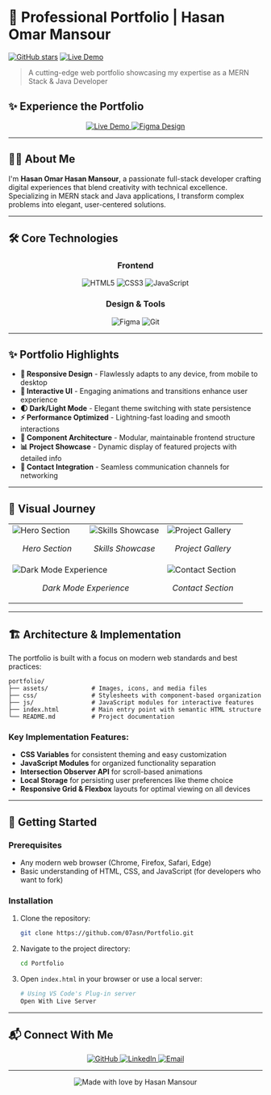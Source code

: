 # 🚀 Professional Portfolio | Hasan Omar Mansour

[![GitHub stars](https://img.shields.io/github/stars/07asn/Portfolio?style=social)](https://github.com/07asn/Portfolio)
[![Live Demo](https://img.shields.io/badge/demo-live-brightgreen)](https://07asn.github.io/Portfolio/)

> A cutting-edge web portfolio showcasing my expertise as a MERN Stack & Java Developer

## ✨ Experience the Portfolio

<div align="center">
  <a href="https://07asn.github.io/Portfolio/" target="_blank">
    <img src="https://img.shields.io/badge/LIVE_DEMO-View_Portfolio-4285F4?style=for-the-badge&logo=google-chrome&logoColor=white" alt="Live Demo" />
  </a>
  <a href="https://www.figma.com/design/0Vte1WD6VevE7GiRNKWbHO/Portfolio?m=auto&t=XQOvA1jo5vaK7hSK-1" target="_blank">
    <img src="https://img.shields.io/badge/FIGMA-View_Design-F24E1E?style=for-the-badge&logo=figma&logoColor=white" alt="Figma Design" />
  </a>
</div>

---

## 👨‍💻 About Me

I'm **Hasan Omar Hasan Mansour**, a passionate full-stack developer crafting digital experiences that blend creativity with technical excellence. Specializing in MERN stack and Java applications, I transform complex problems into elegant, user-centered solutions.

---

## 🛠️ Core Technologies

<div align="center">

### Frontend
![HTML5](https://img.shields.io/badge/HTML5-E34F26?style=for-the-badge&logo=html5&logoColor=white)
![CSS3](https://img.shields.io/badge/CSS3-1572B6?style=for-the-badge&logo=css3&logoColor=white)
![JavaScript](https://img.shields.io/badge/JavaScript-F7DF1E?style=for-the-badge&logo=javascript&logoColor=black)

### Design & Tools
![Figma](https://img.shields.io/badge/Figma-F24E1E?style=for-the-badge&logo=figma&logoColor=white)
![Git](https://img.shields.io/badge/Git-F05032?style=for-the-badge&logo=git&logoColor=white)

</div>

---

## ✨ Portfolio Highlights

- **🎯 Responsive Design** - Flawlessly adapts to any device, from mobile to desktop
- **🔮 Interactive UI** - Engaging animations and transitions enhance user experience
- **🌓 Dark/Light Mode** - Elegant theme switching with state persistence
- **⚡ Performance Optimized** - Lightning-fast loading and smooth interactions
- **🧩 Component Architecture** - Modular, maintainable frontend structure
- **📊 Project Showcase** - Dynamic display of featured projects with detailed info
- **📱 Contact Integration** - Seamless communication channels for networking

---

## 📸 Visual Journey

<div align="center">
  <table>
    <tr>
      <td width="33%">
        <img src="https://drive.google.com/uc?export=view&id=1bYhhEnVr3oeIVqjZT8u1ycZAkpCO8L91" alt="Hero Section" />
        <p align="center"><em>Hero Section</em></p>
      </td>
      <td width="33%">
        <img src="https://drive.google.com/uc?export=view&id=1B3DW5daddmnBt5yGAtAKTJioi64W4oyB" alt="Skills Showcase" />
        <p align="center"><em>Skills Showcase</em></p>
      </td>
      <td width="33%">
        <img src="https://drive.google.com/uc?export=view&id=1Clb59b0GdOlOvQSQR0isLwr9DqDE8Jva" alt="Project Gallery" />
        <p align="center"><em>Project Gallery</em></p>
      </td>
    </tr>
    <tr>
      <td width="50%" colspan="2">
        <img src="https://drive.google.com/uc?export=view&id=1qpOCK-telsH2c9ZNaCjW-I-mPyS2V28Z" alt="Dark Mode Experience" />
        <p align="center"><em>Dark Mode Experience</em></p>
      </td>
      <td width="50%">
        <img src="https://drive.google.com/uc?export=view&id=1cHNoMvP8xL4drHAFxbPoqMT9DofIx9PD" alt="Contact Section" />
        <p align="center"><em>Contact Section</em></p>
      </td>
    </tr>
  </table>
</div>

---

## 🏗️ Architecture & Implementation

The portfolio is built with a focus on modern web standards and best practices:

```
portfolio/
├── assets/            # Images, icons, and media files
├── css/               # Stylesheets with component-based organization
├── js/                # JavaScript modules for interactive features
├── index.html         # Main entry point with semantic HTML structure
└── README.md          # Project documentation
```

### Key Implementation Features:

- **CSS Variables** for consistent theming and easy customization
- **JavaScript Modules** for organized functionality separation
- **Intersection Observer API** for scroll-based animations
- **Local Storage** for persisting user preferences like theme choice
- **Responsive Grid & Flexbox** layouts for optimal viewing on all devices

---

## 🚀 Getting Started

### Prerequisites

- Any modern web browser (Chrome, Firefox, Safari, Edge)
- Basic understanding of HTML, CSS, and JavaScript (for developers who want to fork)

### Installation

1. Clone the repository:
   ```bash
   git clone https://github.com/07asn/Portfolio.git
   ```

2. Navigate to the project directory:
   ```bash
   cd Portfolio
   ```

3. Open `index.html` in your browser or use a local server:
   ```bash
   # Using VS Code's Plug-in server
   Open With Live Server
   ```

---

## 📬 Connect With Me

<div align="center">
  <a href="https://github.com/07asn" target="_blank">
    <img src="https://img.shields.io/badge/GitHub-181717?style=for-the-badge&logo=github&logoColor=white" alt="GitHub" />
  </a>
  <a href="https://www.linkedin.com/in/07asn/" target="_blank">
    <img src="https://img.shields.io/badge/LinkedIn-0A66C2?style=for-the-badge&logo=linkedin&logoColor=white" alt="LinkedIn" />
  </a>
  <a href="mailto:07asn.m@gmail.com" target="_blank">
    <img src="https://img.shields.io/badge/Email-D14836?style=for-the-badge&logo=gmail&logoColor=white" alt="Email" />
  </a>
</div>

---

<div align="center">
  <img src="https://img.shields.io/badge/Made%20with%20%E2%9D%A4%EF%B8%8F%20by-Hasan%20Mansour-red" alt="Made with love by Hasan Mansour" />
</div>
